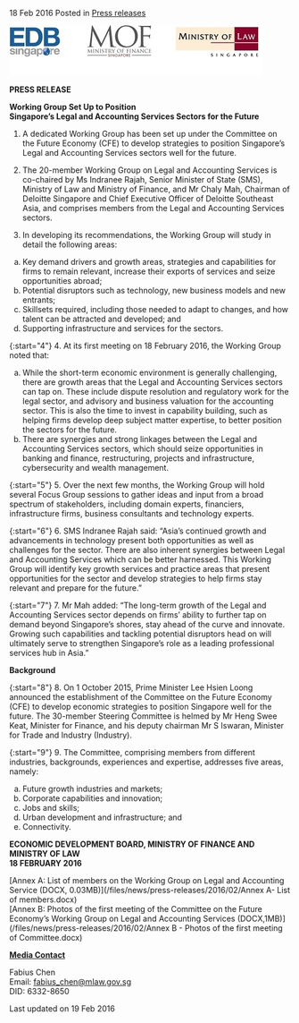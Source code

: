 18 Feb 2016 Posted in [Press releases](/news/press-releases)



![EDB MOF MinLaw Logos](/images/news/press-releases/2016/1455855108145.jpg)


**PRESS RELEASE**

**Working Group Set Up to Position**  
**Singapore’s Legal and Accounting Services Sectors for the Future**

1. A dedicated Working Group has been set up under the Committee on the Future Economy (CFE) to develop strategies to position Singapore’s Legal and Accounting Services sectors well for the future.  

2. The 20-member Working Group on Legal and Accounting Services is co-chaired by Ms Indranee Rajah, Senior Minister of State (SMS), Ministry of Law and Ministry of Finance, and Mr Chaly Mah, Chairman of Deloitte Singapore and Chief Executive Officer of Deloitte Southeast Asia, and comprises members from the Legal and Accounting Services sectors.

3. In developing its recommendations, the Working Group will study in detail the following areas:

<ol style="list-style-type: lower-alpha;">
<li>Key demand drivers and growth areas, strategies and capabilities for firms to remain relevant, increase their exports of services and seize opportunities abroad;</li>
<li>Potential disruptors such as technology, new business models and new entrants;</li>
<li> Skillsets required, including those needed to adapt to changes, and how talent can be attracted and developed; and</li>
<li>Supporting infrastructure and services for the sectors.</li>
</ol>


{:start="4"}
4. At its first meeting on 18 February 2016, the Working Group noted that:


<ol style="list-style-type: lower-alpha;">
<li>While the short-term economic environment is generally challenging, there are growth areas that the Legal and Accounting Services sectors can tap on. These include dispute resolution and regulatory work for the legal sector, and advisory and business valuation for the accounting sector. This is also the time to invest in capability building, such as helping firms develop deep subject matter expertise, to better position the sectors for the future.</li>
<li>There are synergies and strong linkages between the Legal and Accounting Services sectors, which should seize opportunities in banking and finance, restructuring, projects and infrastructure, cybersecurity and wealth management. </li>
</ol>


{:start="5"}
5. Over the next few months, the Working Group will hold several Focus Group sessions to gather ideas and input from a broad spectrum of stakeholders, including domain experts, financiers, infrastructure firms, business consultants and technology experts.


{:start="6"}
6. SMS Indranee Rajah said: “Asia’s continued growth and advancements in technology present both opportunities as well as challenges for the sector. There are also inherent synergies between Legal and Accounting Services which can be better harnessed. This Working Group will identify key growth services and practice areas that present opportunities for the sector and develop strategies to help firms stay relevant and prepare for the future.”

 
{:start="7"}
7. Mr Mah added: “The long-term growth of the Legal and Accounting Services sector depends on firms’ ability to further tap on demand beyond Singapore’s shores, stay ahead of the curve and innovate. Growing such capabilities and tackling potential disruptors head on will ultimately serve to strengthen Singapore’s role as a leading professional services hub in Asia.”

**Background**


{:start="8"}
8. On 1 October 2015, Prime Minister Lee Hsien Loong announced the establishment of the Committee on the Future Economy (CFE) to develop economic strategies to position Singapore well for the future. The 30-member Steering Committee is helmed by Mr Heng Swee Keat, Minister for Finance, and his deputy chairman Mr S Iswaran, Minister for Trade and Industry (Industry).

 
{:start="9"}
9. The Committee, comprising members from different industries, backgrounds, experiences and expertise, addresses five areas, namely:

<ol style="list-style-type: lower-alpha;">
 <li>Future growth industries and markets;</li>
 <li>Corporate capabilities and innovation;</li>
 <li>Jobs and skills;</li>
 <li>Urban development and infrastructure; and</li>
 <li>Connectivity.</li>
</ol>


**ECONOMIC DEVELOPMENT BOARD, MINISTRY OF FINANCE AND**  
**MINISTRY OF LAW**  
**18 FEBRUARY 2016**  

[Annex A: List of members on the Working Group on Legal and Accounting Service (DOCX, 0.03MB)](/files/news/press-releases/2016/02/Annex A- List of members.docx)  
[Annex B: Photos of the first meeting of the Committee on the Future Economy’s Working Group on Legal and Accounting Services (DOCX,1MB)](/files/news/press-releases/2016/02/Annex B - Photos of the first meeting of Committee.docx)

**<u>Media Contact</u>**

Fabius Chen  
Email: fabius_chen@mlaw.gov.sg  
DID: 6332-8650


<p class="right-side-updated">Last updated on 19 Feb 2016
</p>


